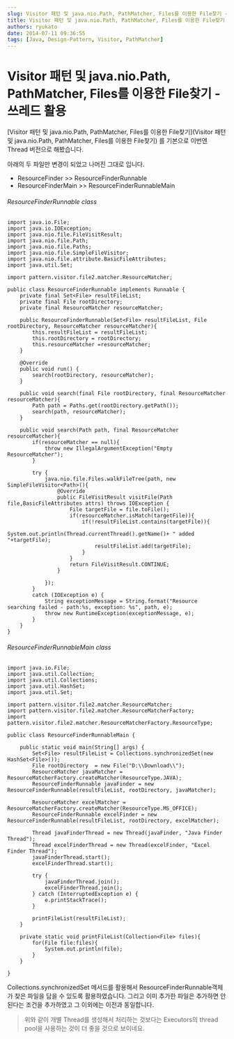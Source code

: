 ```yaml
---
slug: Visitor 패턴 및 java.nio.Path, PathMatcher, Files를 이용한 File찾기 - Thread 활용
title: Visitor 패턴 및 java.nio.Path, PathMatcher, Files를 이용한 File찾기 - Thread 활용
authors: ryukato
date: 2014-07-11 09:36:55
tags: [Java, Design-Pattern, Visitor, PathMatcher]
---
```


<!-- truncate -->

# Visitor 패턴 및 java.nio.Path, PathMatcher, Files를 이용한 File찾기 - 쓰레드 활용

[Visitor 패턴 및 java.nio.Path, PathMatcher, Files를 이용한 File찾기](Visitor 패턴 및 java.nio.Path, PathMatcher, Files를 이용한 File찾기)
를 기본으로 이번엔 Thread 버전으로 해봤습니다.

아래의 두 파일만 변경이 되었고 나머진 그대로 입니다.
* ResourceFinder >> ResourceFinderRunnable
* ResourceFinderMain >> ResourceFinderRunnableMain

###### ResourceFinderRunnable class

```
import java.io.File;
import java.io.IOException;
import java.nio.file.FileVisitResult;
import java.nio.file.Path;
import java.nio.file.Paths;
import java.nio.file.SimpleFileVisitor;
import java.nio.file.attribute.BasicFileAttributes;
import java.util.Set;

import pattern.visitor.file2.matcher.ResourceMatcher;

public class ResourceFinderRunnable implements Runnable {
	private final Set<File> resultFileList;
	private final File rootDirectory;
	private final ResourceMatcher resourceMatcher;

	public ResourceFinderRunnable(Set<File> resultFileList, File rootDirectory, ResourceMatcher resourceMatcher){
		this.resultFileList = resultFileList;
		this.rootDirectory = rootDirectory;
		this.resourceMatcher =resourceMatcher;
	}

	@Override
	public void run() {
		search(rootDirectory, resourceMatcher);
	}

	public void search(final File rootDirectory, final ResourceMatcher resourceMatcher){
		Path path = Paths.get(rootDirectory.getPath());
		search(path, resourceMatcher);
	}

	public void search(Path path, final ResourceMatcher resourceMatcher){
		if(resourceMatcher == null){
			throw new IllegalArgumentException("Empty ResourceMatcher");
		}

		try {
			java.nio.file.Files.walkFileTree(path, new SimpleFileVisitor<Path>(){
				@Override
				public FileVisitResult visitFile(Path file,BasicFileAttributes attrs) throws IOException {
					File targetFile = file.toFile();
					if(resourceMatcher.isMatch(targetFile)){
						if(!resultFileList.contains(targetFile)){
							System.out.println(Thread.currentThread().getName()+ " added "+targetFile);
							resultFileList.add(targetFile);
						}
					}
					return FileVisitResult.CONTINUE;
				}

			});
		}
		catch (IOException e) {
			String exceptionMessage = String.format("Resource searching failed - path:%s, exception: %s", path, e);
			throw new RuntimeException(exceptionMessage, e);
		}
	}
}

```

###### ResourceFinderRunnableMain class

```
import java.io.File;
import java.util.Collection;
import java.util.Collections;
import java.util.HashSet;
import java.util.Set;

import pattern.visitor.file2.matcher.ResourceMatcher;
import pattern.visitor.file2.matcher.ResourceMatcherFactory;
import pattern.visitor.file2.matcher.ResourceMatcherFactory.ResourceType;

public class ResourceFinderRunnableMain {

	public static void main(String[] args) {
		Set<File> resultFileList = Collections.synchronizedSet(new HashSet<File>());
		File rootDirectory  = new File("D:\\Download\\");
		ResourceMatcher javaMatcher = ResourceMatcherFactory.createMatcher(ResourceType.JAVA);
		ResourceFinderRunnable javaFinder = new ResourceFinderRunnable(resultFileList, rootDirectory, javaMatcher);

		ResourceMatcher excelMatcher = ResourceMatcherFactory.createMatcher(ResourceType.MS_OFFICE);
		ResourceFinderRunnable excelFinder = new ResourceFinderRunnable(resultFileList, rootDirectory, excelMatcher);

		Thread javaFinderThread = new Thread(javaFinder, "Java Finder Thread");
		Thread excelFinderThread = new Thread(excelFinder, "Excel Finder Thread");
		javaFinderThread.start();
		excelFinderThread.start();

		try {
			javaFinderThread.join();
			excelFinderThread.join();
		} catch (InterruptedException e) {
			e.printStackTrace();
		}

		printFileList(resultFileList);
	}

	private static void printFileList(Collection<File> files){
		for(File file:files){
			System.out.println(file);
		}
	}

}
```

Collections.synchronizedSet 메서드를 활용해서 ResourceFinderRunnable객체가 찾은 파일을 담을 수 있도록 활용하였습니다.
그리고 이미 추가한 파일은 추가하면 안된다는 조건을 추가하였고 그 이외에는 이전과 동일합니다.

> 위와 같이 개별 Thread를 생성해서 처리하는 것보다는 Executors의 thread pool을 사용하는 것이 더 좋을 것으로 보이네요.

